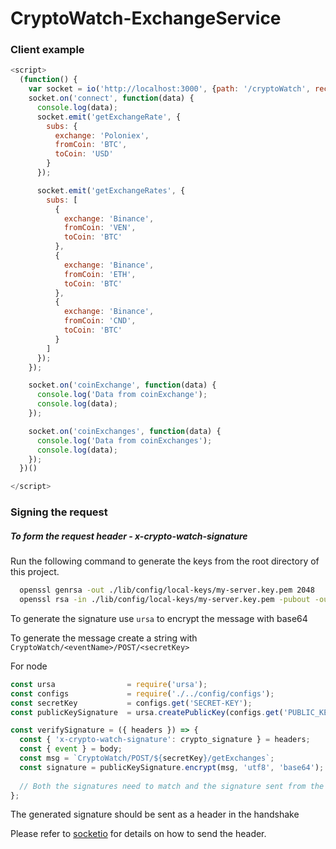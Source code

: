 # CryptoWatch-ExchangeService

### Client example

```javascript
<script>
  (function() {
    var socket = io('http://localhost:3000', {path: '/cryptoWatch', reconnect: true, forceNew: true}).connect();
    socket.on('connect', function(data) {
      console.log(data);
      socket.emit('getExchangeRate', {
        subs: {
          exchange: 'Poloniex',
          fromCoin: 'BTC',
          toCoin: 'USD'
        }
      });

      socket.emit('getExchangeRates', {
        subs: [
          {
            exchange: 'Binance',
            fromCoin: 'VEN',
            toCoin: 'BTC'
          },
          {
            exchange: 'Binance',
            fromCoin: 'ETH',
            toCoin: 'BTC'
          },
          {
            exchange: 'Binance',
            fromCoin: 'CND',
            toCoin: 'BTC'
          }
        ]
      });
    });

    socket.on('coinExchange', function(data) {
      console.log('Data from coinExchange');
      console.log(data);
    });

    socket.on('coinExchanges', function(data) {
      console.log('Data from coinExchanges');
      console.log(data);
    });
  })()

</script>
```

### Signing the request

##### To form the request header - *x-crypto-watch-signature*

Run the following command to generate the keys from the root directory of this project.

```bash
  openssl genrsa -out ./lib/config/local-keys/my-server.key.pem 2048
  openssl rsa -in ./lib/config/local-keys/my-server.key.pem -pubout -out ./lib/config/local-keys/client/my-server.pub
```

To generate the signature use `ursa` to encrypt the message with base64

To generate the message create a string with `CryptoWatch/<eventName>/POST/<secretKey>`

For node

```javascript
const ursa                = require('ursa');
const configs             = require('./../config/configs');
const secretKey           = configs.get('SECRET-KEY');
const publicKeySignature  = ursa.createPublicKey(configs.get('PUBLIC_KEY'));

const verifySignature = ({ headers }) => {
  const { 'x-crypto-watch-signature': crypto_signature } = headers;
  const { event } = body;
  const msg = `CryptoWatch/POST/${secretKey}/getExchanges`;
  const signature = publicKeySignature.encrypt(msg, 'utf8', 'base64');
  
  // Both the signatures need to match and the signature sent from the client needs to be decrypted before the handshake is complete
};
```

The generated signature should be sent as a header in the handshake

Please refer to [socketio](https://socket.io/docs/client-api/#with-extraheaders) for details on how to send the header.

